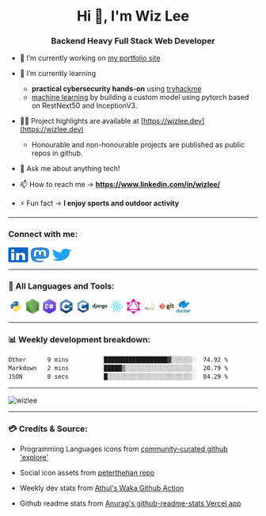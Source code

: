 <h1 align="center">Hi 👋, I'm Wiz Lee</h1>
<h3 align="center">Backend Heavy Full Stack Web Developer</h3>

- 🔭 I’m currently working on [my portfolio site](https://wizlee.dev)

- 🌱 I’m currently learning 
  - **practical cybersecurity hands-on** using [tryhackme](https://tryhackme.com/p/wizlee)
  - [machine learning](https://github.com/wizlee/explore-pytorch) by building a custom model using pytorch based on RestNext50 and InceptionV3.

- 👨‍💻 Project highlights are available at [https://wizlee.dev](https://wizlee.dev)
  - Honourable and non-honourable projects are published as public repos in github.

- 💬 Ask me about anything tech!

- 📫 How to reach me -> **https://www.linkedin.com/in/wizlee/**

- ⚡ Fun fact -> **I enjoy sports and outdoor activity**

<hr>

<h3 align="left">Connect with me:</h3>
<p align="left">
<a href="https://linkedin.com/in/wizlee" target="blank"><img align="center" src="assets/linkedin.svg" alt="linkedin" height="30" width="40" title="linkedin"/></a>
<a href="https://infosec.exchange/@wizlee" target="blank"><img align="center" src="assets/mastodon.svg" alt="mastodon" height="30" width="40" title="mastodon"/></a>
<a href="https://twitter.com/wiz_zh" target="blank"><img align="center" src="assets/twitter.svg" alt="twitter" height="30" width="40" title="twitter"/></a>
</p>
<hr>

<h3 align="left">🧰 All Languages and Tools:</h3>
<code><img height="30" src="https://raw.githubusercontent.com/github/explore/80688e429a7d4ef2fca1e82350fe8e3517d3494d/topics/python/python.png"></code>
<code><img height="30" src="https://raw.githubusercontent.com/github/explore/80688e429a7d4ef2fca1e82350fe8e3517d3494d/topics/nodejs/nodejs.png"></code>
<code><img height="30" src="https://raw.githubusercontent.com/github/explore/80688e429a7d4ef2fca1e82350fe8e3517d3494d/topics/csharp/csharp.png"></code>
<code><img height="30" src="https://raw.githubusercontent.com/github/explore/80688e429a7d4ef2fca1e82350fe8e3517d3494d/topics/cpp/cpp.png"></code>
<code><img height="30" src="https://raw.githubusercontent.com/github/explore/80688e429a7d4ef2fca1e82350fe8e3517d3494d/topics/c/c.png"></code>
<code><img height="30" src="https://raw.githubusercontent.com/github/explore/80688e429a7d4ef2fca1e82350fe8e3517d3494d/topics/django/django.png"></code>
<code><img height="30" src="https://raw.githubusercontent.com/github/explore/80688e429a7d4ef2fca1e82350fe8e3517d3494d/topics/react/react.png"></code>
<code><img height="30" src="https://raw.githubusercontent.com/github/explore/5c058a388828bb5fde0bcafd4bc867b5bb3f26f3/topics/graphql/graphql.png"></code>
<code><img height="30" src="https://raw.githubusercontent.com/github/explore/80688e429a7d4ef2fca1e82350fe8e3517d3494d/topics/mysql/mysql.png"></code>
<code><img height="30" src="https://raw.githubusercontent.com/github/explore/80688e429a7d4ef2fca1e82350fe8e3517d3494d/topics/git/git.png"></code>
<code><img height="30" src="https://raw.githubusercontent.com/github/explore/80688e429a7d4ef2fca1e82350fe8e3517d3494d/topics/docker/docker.png"></code>
<hr>

<h3 align="left">📊 Weekly development breakdown: </h3>

<!--START_SECTION:waka-->

```txt
Other      9 mins          ██████████████████▓░░░░░░   74.92 %
Markdown   2 mins          █████▒░░░░░░░░░░░░░░░░░░░   20.79 %
JSON       0 secs          █░░░░░░░░░░░░░░░░░░░░░░░░   04.29 %
```

<!--END_SECTION:waka-->
<hr>

<p><img align="center" src="https://github-readme-stats.vercel.app/api/top-langs?username=wizlee&show_icons=true&custom_title=Most%20Used%20Languages%20in%20Github&title_color=000000&locale=en&layout=compact" alt="wizlee" /></p>
<hr>

<h3 align="left">💳 Credits & Source: </h3>

- Programming Languages icons from [community-curated github 'explore'](https://github.com/github/explore/tree/master/topics)

- Social icon assets from [peterthehan repo](https://github.com/peterthehan/peterthehan/tree/master/assets)

- Weekly dev stats from [Athul's Waka Github Action](https://github.com/athul/waka-readme)

- Github readme stats from [Anurag's github-readme-stats Vercel app](https://github.com/anuraghazra/github-readme-stats)
